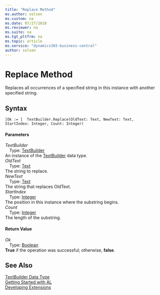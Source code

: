 ```yaml
---
title: "Replace Method"
ms.author: solsen
ms.custom: na
ms.date: 07/27/2018
ms.reviewer: na
ms.suite: na
ms.tgt_pltfrm: na
ms.topic: article
ms.service: "dynamics365-business-central"
author: solsen
---
```

[//]: # (START>DO_NOT_EDIT)
[//]: # (IMPORTANT:Do not edit any of the content between here and the END>DO_NOT_EDIT.)
[//]: # (Any modifications should be made in the .resx files in the ModernDev repo.)
# Replace Method
Replaces all occurrences of a specified string in this instance with another specified string.

## Syntax
```
[Ok := ]  TextBuilder.Replace(OldText: Text, NewText: Text, StartIndex: Integer, Count: Integer)
```
#### Parameters
*TextBuilder*  
&emsp;Type: [TextBuilder](textbuilder-data-type.md)  
An instance of the [TextBuilder](textbuilder-data-type.md) data type.  
*OldText*  
&emsp;Type: [Text](text-data-type.md)  
The string to replace.  
*NewText*  
&emsp;Type: [Text](text-data-type.md)  
The string that replaces OldText.  
*StartIndex*  
&emsp;Type: [Integer](integer-data-type.md)  
The position in this instance where the substring begins.  
*Count*  
&emsp;Type: [Integer](integer-data-type.md)  
The length of the substring.  


#### Return Value
*Ok*  
&emsp;Type: [Boolean](boolean-data-type.md)  
**True** if the operation was successful; otherwise, **false**.  
  


[//]: # (IMPORTANT: END>DO_NOT_EDIT)
## See Also
[TextBuilder Data Type](textbuilder-data-type.md)  
[Getting Started with AL](../devenv-get-started.md)  
[Developing Extensions](../devenv-dev-overview.md)